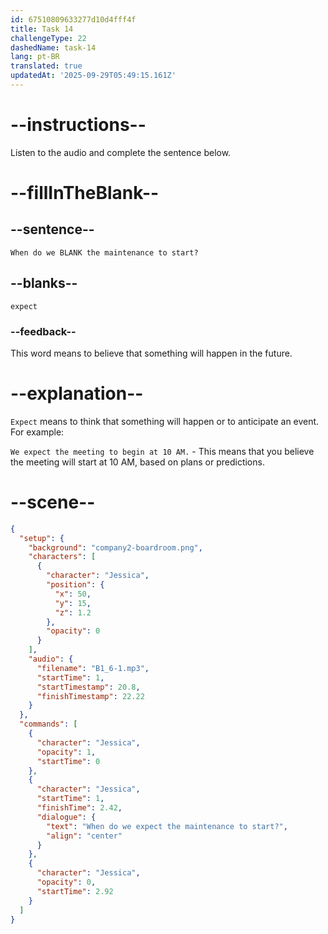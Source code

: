```yaml
---
id: 67510809633277d10d4fff4f
title: Task 14
challengeType: 22
dashedName: task-14
lang: pt-BR
translated: true
updatedAt: '2025-09-29T05:49:15.161Z'
---
```


<!-- (Audio) Jessica: When do we expect the maintenance to start? -->

# --instructions--

Listen to the audio and complete the sentence below.

# --fillInTheBlank--

## --sentence--

`When do we BLANK the maintenance to start?`

## --blanks--

`expect`

### --feedback--

This word means to believe that something will happen in the future.

# --explanation--

`Expect` means to think that something will happen or to anticipate an event. For example:  

`We expect the meeting to begin at 10 AM.` - This means that you believe the meeting will start at 10 AM, based on plans or predictions.

# --scene--

```json
{
  "setup": {
    "background": "company2-boardroom.png",
    "characters": [
      {
        "character": "Jessica",
        "position": {
          "x": 50,
          "y": 15,
          "z": 1.2
        },
        "opacity": 0
      }
    ],
    "audio": {
      "filename": "B1_6-1.mp3",
      "startTime": 1,
      "startTimestamp": 20.8,
      "finishTimestamp": 22.22
    }
  },
  "commands": [
    {
      "character": "Jessica",
      "opacity": 1,
      "startTime": 0
    },
    {
      "character": "Jessica",
      "startTime": 1,
      "finishTime": 2.42,
      "dialogue": {
        "text": "When do we expect the maintenance to start?",
        "align": "center"
      }
    },
    {
      "character": "Jessica",
      "opacity": 0,
      "startTime": 2.92
    }
  ]
}
```

